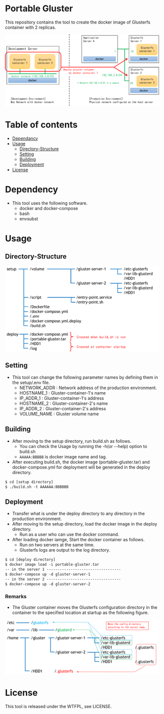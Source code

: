 # Portable Gluster
This repository contains the tool to create the docker image of Glusterfs container with 2 replicas.

![Concept](https://github.com/tomoten-umino/portable-gluster/blob/images/DevelopmentAndDeployment.png)

# Table of contents
- [Dependancy](#dependency)
- [Usage](#usage)
  - [Directory-Structure](#directory-structure)
  - [Setting](#setting)
  - [Building](#building)
  - [Deployment](#deployment)
- [License](#license)

# Dependency
* This tool uses the following software.
  * docker and docker-compose
  * bash
  * envsubst

# Usage
## Directory-Structure
![Directory](https://github.com/tomoten-umino/portable-gluster/blob/images/DirectoryStructure.png)

## Setting
* This tool can change the following parameter names by defining them in the setup/.env file.
  * NETWORK_ADDR : Network address of the production environment.
  * HOSTNAME_1 : Gluster-container-1's name
  * IP_ADDR_1 : Gluster-container-1's address 
  * HOSTNAME_2 : Gluster-container-2's name
  * IP_ADDR_2  : Gluster-container-2's address
  * VOLUME_NAME : Gluster volume name

## Building
* After moving to the setup directory, run build.sh as follows.
  * You can check the Usage by running the -h(or --help) option to build.sh
  * `AAAAA:BBBBB` is docker image name and tag.
* After executing build.sh, the docker image (portable-gluster.tar) and docker-compose.yml for deployment will be generated in the deploy directory.

```command
$ cd [setup directory]
$ ./build.sh -t AAAAAA:BBBBBB   
```

## Deployment
* Transfer what is under the deploy directory to any directory in the production environment.
* After moving to the setup directory, load the docker image in the deploy directory.
  * Run as a user who can use the docker command.
* After loading docker iamge, Start the docker container as follows.
  * Run on two servers at the same time.
  * Glusterfs logs are output to the log directory.

```command
$ cd [deploy directory]
$ docker image load -i portable-gluster.tar
-- in the server 1 ----------------------------------
$ docker-compose up -d gluster-server-1
-- in the server 2 ----------------------------------
$ docker-compose up -d gluster-server-2
```

### Remarks
* The Gluster container moves the Glusterfs configuration directory in the container to the specified location at startup as the following figure.

![ConfigDir](https://github.com/tomoten-umino/portable-gluster/blob/images/MoveConfigDirectory.png)


# License
This tool is released under the WTFPL, see LICENSE.

